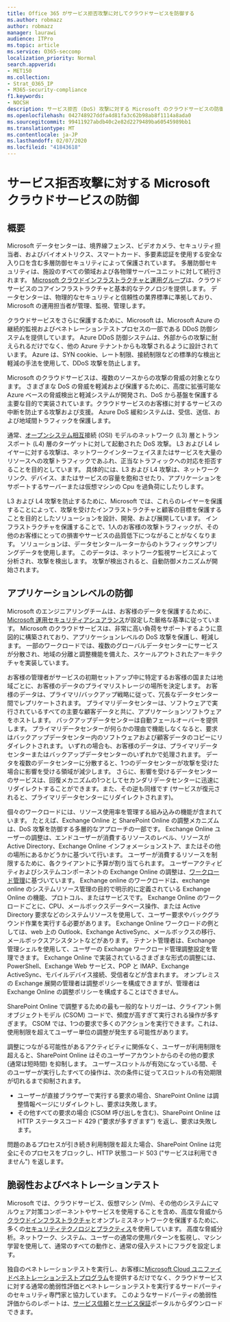```yaml
---
title: Office 365 がサービス拒否攻撃に対してクラウドサービスを防御する
ms.author: robmazz
author: robmazz
manager: laurawi
audience: ITPro
ms.topic: article
ms.service: O365-seccomp
localization_priority: Normal
search.appverid:
- MET150
ms.collection:
- Strat_O365_IP
- M365-security-compliance
f1.keywords:
- NOCSH
description: サービス拒否 (DoS) 攻撃に対する Microsoft のクラウドサービスの防御方法。
ms.openlocfilehash: 042748927ddfa4d81fa3c62b98ab8f1114a8ada0
ms.sourcegitcommit: 99411927abdb40c2e82d2279489ba60545989bb1
ms.translationtype: MT
ms.contentlocale: ja-JP
ms.lasthandoff: 02/07/2020
ms.locfileid: "41843618"
---
```

# <a name="defending-microsoft-cloud-services-against-denial-of-service-attacks"></a>サービス拒否攻撃に対する Microsoft クラウドサービスの防御

## <a name="introduction"></a>概要
Microsoft データセンターは、境界線フェンス、ビデオカメラ、セキュリティ担当者、およびバイオメトリクス、スマートカード、多要素認証を使用する安全な入り口を含む多層防御セキュリティによって保護されています。 多層防御セキュリティは、施設のすべての領域および各物理サーバーユニットに対して続行されます。 [Microsoft クラウドインフラストラクチャと運用グループ](https://www.microsoft.com/cloud-platform/global-datacenters)は、クラウドサービスのコアインフラストラクチャと基本的なテクノロジを提供します。 データセンターは、物理的なセキュリティと信頼性の業界標準に準拠しており、Microsoft の運用担当者が管理、監視、管理します。

クラウドサービスをさらに保護するために、Microsoft は、Microsoft Azure の継続的監視およびペネトレーションテストプロセスの一部である DDoS 防御システムを提供しています。 Azure DDoS 防御システムは、外部からの攻撃に耐えられるだけでなく、他の Azure テナントからも攻撃されるように設計されています。 Azure は、SYN cookie、レート制限、接続制限などの標準的な検出と軽減の手法を使用して、DDoS 攻撃を防止します。

Microsoft のクラウドサービスは、複数のソースからの攻撃の脅威の対象となります。 さまざまな DoS の脅威を軽減および保護するために、高度に拡張可能な Azure ベースの脅威検出と軽減システムが開発され、DoS から基盤を保護する主要な目的で実装されています。クラウドサービスのお客様に対するサービスの中断を防止する攻撃および支援。 Azure DoS 緩和システムは、受信、送信、および地域間トラフィックを保護します。

通常、[オープンシステム相互](https://docs.microsoft.com/windows-hardware/drivers/network/windows-network-architecture-and-the-osi-model)接続 (OSI) モデルのネットワーク (L3) 層とトランスポート (L4) 層のターゲットに対して起動された DoS 攻撃。 L3 および L4 レイヤーに対する攻撃は、ネットワークインターフェイスまたはサービスを大量のリソースへの攻撃トラフィックであふれ、正当なトラフィックへの対応を拒否することを目的としています。 具体的には、L3 および L4 攻撃は、ネットワークリンク、デバイス、またはサービスの容量を飽和させたり、アプリケーションをサポートするサーバーまたは仮想マシンの Cpu を過負荷にしたりします。

L3 および L4 攻撃を防止するために、Microsoft では、これらのレイヤーを保護することによって、攻撃を受けたインフラストラクチャと顧客の目標を保護することを目的としたソリューションを設計、開発、および展開しています。 インフラストラクチャを保護することで、1人のお客様の攻撃トラフィックが、その他のお客様にとっての損害やサービスの品質低下につながることがなくなります。 ソリューションは、データセンタールーターからのトラフィックサンプリングデータを使用します。 このデータは、ネットワーク監視サービスによって分析され、攻撃を検出します。 攻撃が検出されると、自動防御メカニズムが開始されます。

## <a name="application-level-defenses"></a>アプリケーションレベルの防御
Microsoft のエンジニアリングチームは、お客様のデータを保護するために、 [Microsoft 運用セキュリティアシュアランス](https://www.microsoft.com/SDL/OperationalSecurityAssurance)が設定した厳格な基準に従っています。 Microsoft のクラウドサービスは、非常に高い負荷をサポートするように意図的に構築されており、アプリケーションレベルの DoS 攻撃を保護し、軽減します。 一部のワークロードでは、複数のグローバルデータセンターにサービスが分散され、地域の分離と調整機能を備えた、スケールアウトされたアーキテクチャを実装しています。

お客様の管理者がサービスの初期セットアップ中に特定するお客様の国または地域ごとに、お客様のデータのプライマリストレージの場所を決定します。 お客様のデータは、プライマリ/バックアップ戦略に従って、冗長なデータセンター間でレプリケートされます。 プライマリデータセンターは、ソフトウェアで実行されているすべての主要な顧客データと共に、アプリケーションソフトウェアをホストします。 バックアップデータセンターは自動フェールオーバーを提供します。 プライマリデータセンターが何らかの理由で機能しなくなると、要求はバックアップデータセンター内のソフトウェアおよび顧客データのコピーにリダイレクトされます。 いずれの場合も、お客様のデータは、プライマリデータセンターまたはバックアップデータセンターのいずれかで処理されます。 データを複数のデータセンターに分散すると、1つのデータセンターが攻撃を受けた場合に影響を受ける領域が減少します。 さらに、影響を受けるデータセンターのサービスは、回復メカニズムの1つとしてセカンダリデータセンターに迅速にリダイレクトすることができます。また、その逆も同様です (サービスが復元されると、プライマリデータセンターにリダイレクトされます)。

個々のワークロードには、リソース使用率を管理する組み込みの機能が含まれています。 たとえば、Exchange Online と SharePoint Online の調整メカニズムは、DoS 攻撃を防御する多層的なアプローチの一部です。 Exchange Online ユーザーの調整は、エンドユーザーが消費するリソースのレベル、リソースが Active Directory、Exchange Online インフォメーションストア、またはその他の場所にあるかどうかに基づいて行います。 ユーザーが消費するリソースを制限するために、各クライアントに予算が割り当てられます。 ユーザーアクティビティおよびシステムコンポーネントの Exchange Online の調整は、[ワークロード管理](https://technet.microsoft.com/library/jj150503(v=exchg.150).aspx)に基づいています。 Exchange online のワークロードは、exchange online のシステムリソース管理の目的で明示的に定義されている Exchange Online の機能、プロトコル、またはサービスです。 Exchange Online のワークロードごとに、CPU、メールボックスデータベース操作、または Active Directory 要求などのシステムリソースを使用して、ユーザー要求やバックグラウンド作業を実行する必要があります。 Exchange Online ワークロードの例としては、web 上の Outlook、Exchange ActiveSync、メールボックスの移行、メールボックスアシスタントなどがあります。 テナント管理者は、Exchange 管理シェルを使用して、ユーザーの Exchange ワークロード管理調整設定を管理できます。 Exchange Online で実装されているさまざまな形式の調整には、PowerShell、Exchange Web サービス、POP と IMAP、Exchange ActiveSync、モバイルデバイス接続、受信者などが含まれます。 オンプレミスの Exchange 展開の管理者は調整ポリシーを構成できますが、管理者は Exchange Online の調整ポリシーを構成することはできません。

SharePoint Online で調整するための最も一般的なトリガーは、クライアント側オブジェクトモデル (CSOM) コードで、頻度が高すぎて実行される操作が多すぎます。 CSOM では、1つの要求で多くのアクションを実行できます。これは、使用制限を超えてユーザー単位の調整が発生する可能性があります。

調整につながる可能性があるアクティビティに関係なく、ユーザーが利用制限を超えると、SharePoint Online はそのユーザーアカウントからのその他の要求 (通常は短時間) を抑制します。 ユーザースロットルが有効になっている間、そのユーザーが実行したすべての操作は、次の条件に従ってスロットルの有効期限が切れるまで抑制されます。
- ユーザーが直接ブラウザーで実行する要求の場合、SharePoint Online は調整情報ページにリダイレクトし、要求は失敗します。
- その他すべての要求の場合 (CSOM 呼び出しを含む)、SharePoint Online は HTTP ステータスコード 429 ("要求が多すぎます") を返し、要求は失敗します。

問題のあるプロセスが引き続き利用制限を超えた場合、SharePoint Online は完全にそのプロセスをブロックし、HTTP 状態コード 503 ("サービスは利用できません") を返します。

## <a name="vulnerability-and-penetration-testing"></a>脆弱性およびペネトレーションテスト
Microsoft では、クラウドサービス、仮想マシン (Vm)、その他のシステムにマルウェア対策コンポーネントやサービスを使用することを含め、高度な脅威から[クラウドインフラストラクチャ](https://blogs.technet.microsoft.com/hybridcloud/2015/05/05/protecting-your-datacenter-and-cloud-from-emerging-threats/)とオンプレミスネットワークを保護するために、多くの[セキュリティテクノロジとプラクティス](https://www.microsoft.com/trustcenter/security/threatmanagement)を使用しています。 高度な脅威分析。ネットワーク、システム、ユーザーの通常の使用パターンを監視し、マシン学習を使用して、通常のすべての動作と、通常の侵入テストにフラグを設定します。

独自のペネトレーションテストを実行し、お客様に[Microsoft Cloud ユニファイドペネトレーションテストプログラム](https://technet.microsoft.com/mt784683)を提供するだけでなく、クラウドサービスに対する通常の脆弱性評価とペネトレーションテストを実行するサードパーティのセキュリティ専門家と協力しています。 このようなサードパーティの脆弱性評価からのレポートは、[サービス信頼](https://aka.ms/STP)と[サービス保証](https://aka.ms/ServiceAssurance)ポータルからダウンロードできます。
